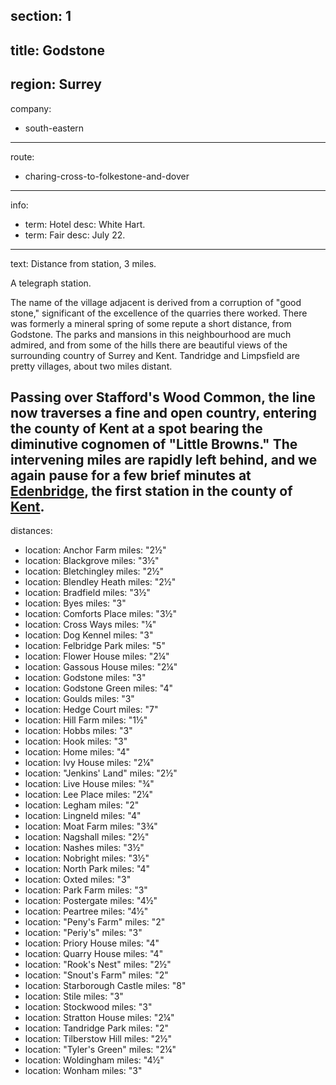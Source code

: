 section: 1
----
title: Godstone
----
region: Surrey
----
company:
- south-eastern
----
route:
- charing-cross-to-folkestone-and-dover
----
info:
- term: Hotel
  desc: White Hart.
- term: Fair
  desc: July 22.
----
text: Distance from station, 3 miles.

A telegraph station.

The name of the village adjacent is derived from a corruption of "good stone," significant of the excellence of the quarries there worked. There was formerly a mineral spring of some repute a short distance, from Godstone. The parks and mansions in this neighbourhood are much admired, and from some of the hills there are beautiful views of the surrounding country of Surrey and Kent. Tandridge and Limpsfield are pretty villages, about two miles distant.

Passing over Stafford's Wood Common, the line now traverses a fine and open country, entering the county of Kent at a spot bearing the diminutive cognomen of "Little Browns." The intervening miles are rapidly left behind, and we again pause for a few brief minutes at [Edenbridge](/stations/edenbridge), the first station in the county of [Kent](/regions/england/kent).
----
distances:
- location: Anchor Farm
  miles: "2½"
- location: Blackgrove
  miles: "3½"
- location: Bletchingley
  miles: "2½"
- location: Blendley Heath
  miles: "2½"
- location: Bradfield
  miles: "3½"
- location: Byes
  miles: "3"
- location: Comforts Place
  miles: "3½"
- location: Cross Ways
  miles: "¼"
- location: Dog Kennel
  miles: "3"
- location: Felbridge Park
  miles: "5"
- location: Flower House
  miles: "2¼"
- location: Gassous House
  miles: "2¼"
- location: Godstone
  miles: "3"
- location: Godstone Green
  miles: "4"
- location: Goulds
  miles: "3"
- location: Hedge Court
  miles: "7"
- location: Hill Farm
  miles: "1½"
- location: Hobbs
  miles: "3"
- location: Hook
  miles: "3"
- location: Home
  miles: "4"
- location: Ivy House
  miles: "2¼"
- location: "Jenkins' Land"
  miles: "2½"
- location: Live House
  miles: "¾"
- location: Lee Place
  miles: "2¼"
- location: Legham
  miles: "2"
-
  location: Lingneld
  miles: "4"
-
  location: Moat Farm
  miles: "3¾"
-
  location: Nagshall
  miles: "2½"
-
  location: Nashes
  miles: "3½"
-
  location: Nobright
  miles: "3½"
-
  location: North Park
  miles: "4"
-
  location: Oxted
  miles: "3"
-
  location: Park Farm
  miles: "3"
-
  location: Postergate
  miles: "4½"
-
  location: Peartree
  miles: "4½"
-
  location: "Peny's Farm"
  miles: "2"
-
  location: "Periy's"
  miles: "3"
-
  location: Priory House
  miles: "4"
-
  location: Quarry House
  miles: "4"
-
  location: "Rook's Nest"
  miles: "2½"
-
  location: "Snout's Farm"
  miles: "2"
-
  location: Starborough Castle
  miles: "8"
-
  location: Stile
  miles: "3"
-
  location: Stockwood
  miles: "3"
-
  location: Stratton House
  miles: "2¼"
-
  location: Tandridge Park
  miles: "2"
-
  location: Tilberstow Hill
  miles: "2½"
-
  location: "Tyler's Green"
  miles: "2¼"
-
  location: Woldingham
  miles: "4½"
-
  location: Wonham
  miles: "3"
